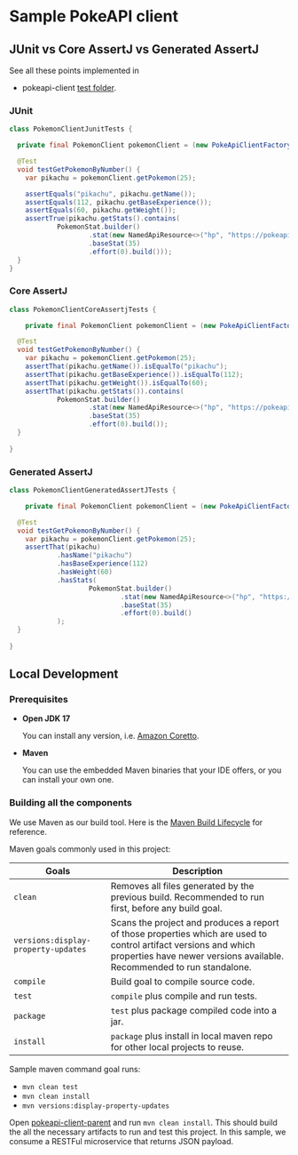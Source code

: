 # Sample PokeAPI client

## JUnit vs Core AssertJ vs Generated AssertJ 

See all these points implemented in 
* pokeapi-client [test folder](pokeapi-client/src/test/java/com/github/erikrz/pokeapi/client/modules).

### JUnit

```java
class PokemonClientJunitTests {

  private final PokemonClient pokemonClient = (new PokeApiClientFactory()).buildClient(PokemonClient.class);

  @Test
  void testGetPokemonByNumber() {
    var pikachu = pokemonClient.getPokemon(25);

    assertEquals("pikachu", pikachu.getName());
    assertEquals(112, pikachu.getBaseExperience());
    assertEquals(60, pikachu.getWeight());
    assertTrue(pikachu.getStats().contains(
            PokemonStat.builder()
                    .stat(new NamedApiResource<>("hp", "https://pokeapi.co/api/v2/stat/1/"))
                    .baseStat(35)
                    .effort(0).build()));
  }
}
```

### Core AssertJ

```java
class PokemonClientCoreAssertjTests {

    private final PokemonClient pokemonClient = (new PokeApiClientFactory()).buildClient(PokemonClient.class);

  @Test
  void testGetPokemonByNumber() {
    var pikachu = pokemonClient.getPokemon(25);
    assertThat(pikachu.getName()).isEqualTo("pikachu");
    assertThat(pikachu.getBaseExperience()).isEqualTo(112);
    assertThat(pikachu.getWeight()).isEqualTo(60);
    assertThat(pikachu.getStats()).contains(
            PokemonStat.builder()
                    .stat(new NamedApiResource<>("hp", "https://pokeapi.co/api/v2/stat/1/"))
                    .baseStat(35)
                    .effort(0).build());
  }
    
}
```

### Generated AssertJ

```java
class PokemonClientGeneratedAssertJTests {

    private final PokemonClient pokemonClient = (new PokeApiClientFactory()).buildClient(PokemonClient.class);

  @Test
  void testGetPokemonByNumber() {
    var pikachu = pokemonClient.getPokemon(25);
    assertThat(pikachu)
            .hasName("pikachu")
            .hasBaseExperience(112)
            .hasWeight(60)
            .hasStats(
                    PokemonStat.builder()
                            .stat(new NamedApiResource<>("hp", "https://pokeapi.co/api/v2/stat/1/"))
                            .baseStat(35)
                            .effort(0).build()
            );
  }
    
}
```

## Local Development

### Prerequisites

* **Open JDK 17**

  You can install any version, i.e. [Amazon Coretto](https://docs.aws.amazon.com/corretto/latest/corretto-17-ug/downloads-list.html).

* **Maven**

  You can use the embedded Maven binaries that your IDE offers, or you can install your own one.
  
### Building all the components

We use Maven as our build tool. Here is the [Maven Build Lifecycle](https://maven.apache.org/guides/introduction/introduction-to-the-lifecycle.html) for reference.

Maven goals commonly used in this project:

| Goals                               | Description                                                                                                                                                                                |
|-------------------------------------|--------------------------------------------------------------------------------------------------------------------------------------------------------------------------------------------|
| `clean`                             | Removes all files generated by the previous build. Recommended to run first, before any build goal.                                                                                        |
| `versions:display-property-updates` | Scans the project and produces a report of those properties which are used to control artifact versions and which properties have newer versions available. Recommended to run standalone. |
| `compile`                           | Build goal to compile source code.                                                                                                                                                         |
| `test`                              | `compile` plus compile and run tests.                                                                                                                                                      |
| `package`                           | `test` plus package compiled code into a jar.                                                                                                                                              |
| `install`                           | `package` plus install in local maven repo for other local projects to reuse.                                                                                                              |

Sample maven command goal runs:

* `mvn clean test`
* `mvn clean install`
* `mvn versions:display-property-updates`

Open [pokeapi-client-parent](/) and run `mvn clean install`. This should build the all the necessary artifacts to run and test this project.
In this sample, we consume a RESTFul microservice that returns JSON payload.
